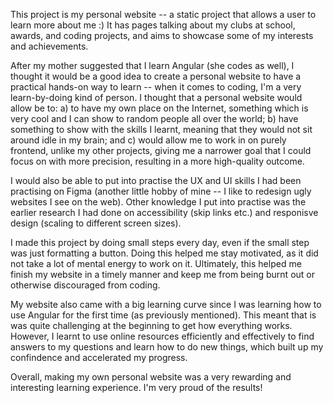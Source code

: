 This project is my personal website -- a static project that allows a user to learn more about me :)
It has pages talking about my clubs at school, awards, and coding projects, and aims to showcase some of my interests and achievements.

After my mother suggested that I learn Angular (she codes as well), I thought it would be a good idea to create a personal website to have a practical hands-on way to learn -- when it comes to coding, I'm a very learn-by-doing kind of person.
I thought that a personal website would allow be to: a) to have my own place on the Internet, something which is very cool and I can show to random people all over the world; b) have something to show with the skills I learnt, meaning that they would not sit around idle in my brain; and c) would allow me to work in on purely frontend, unlike my other projects, giving me a narrower goal that I could focus on with more precision, resulting in a more high-quality outcome.

I would also be able to put into practise the UX and UI skills I had been practising on Figma (another little hobby of mine -- I like to redesign ugly websites I see on the web). Other knowledge I put into practise was the earlier research I had done on accessibility (skip links etc.) and responisve design (scaling to different screen sizes).

I made this project by doing small steps every day, even if the small step was just formatting a button. Doing this helped me stay motivated, as it did not take a lot of mental energy to work on it. Ultimately, this helped me finish my website in a timely manner and keep me from being burnt out or otherwise discouraged from coding. 

My website also came with a big learning curve since I was learning how to use Angular for the first time (as previously mentioned). 
This meant that is was quite challenging at the beginning to get how everything works. However, I learnt to use online resources efficiently and effectively to find answers to my questions and learn how to do new things, which built up my confindence and accelerated my progress. 

Overall, making my own personal website was a very rewarding and interesting learning experience. I'm very proud of the results!
